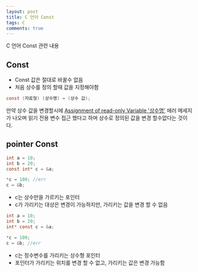 ```yaml
---
layout: post
title: C 언어 Const
tags: C
comments: true
---
```


C 언어 Const 관련 내용

## Const

- Const 값은 절대로 바꿀수 없음
- 처음 상수를 정의 할때 값을 지정해야함

```c
const (자료형) (상수명) = (상수 값);
```

만약 상수 값을 변경할시에 <u>Assignment of read-only Variable '상수명'</u> 에러 메세지가 나오며 읽기 전용 변수 접근 했다고 하며 상수로 정의된 값을 변경 할수없다는 것이다.

## pointer Const

```c
int a = 10;
int b = 20;
const int* c = &a;

*c = 100; //err
c = &b;
```

- c는 상수만을 가르키는 포인터
- c가 가리키는 대상은 변경이 가능하지만, 가리키는 값을 변경 할 수 없음

```c
int a = 10;
int b = 20;
int* const c = &a;

*c = 100;
c = &b; //err
```

- c는 정수변수를 가리키는 상수형 포인터
- 포인터가 가리키는 위치를 변경 할 수 없고, 가리키는 값은 변경 가능함